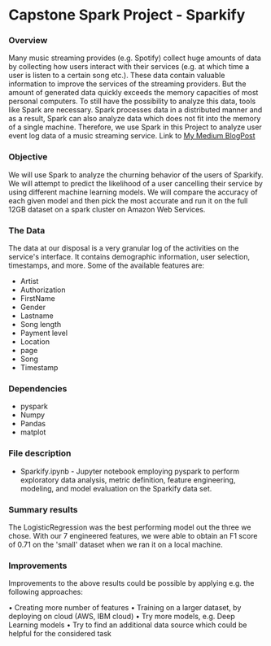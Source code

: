 # Capstone Spark Project - Sparkify

### Overview 

Many music streaming provides (e.g. Spotify) collect huge amounts of data by collecting how users interact with their services (e.g. at which time a user is listen to a certain song etc.). These data contain valuable information to improve the services of the streaming providers. But the amount of generated data quickly exceeds the memory capacities of most personal computers. To still have the possibility to analyze this data, tools like Spark are necessary. Spark processes data in a distributed manner and as a result, Spark can also analyze data which does not fit into the memory of a single machine. Therefore, we use Spark in this Project to analyze user event log data of a music streaming service. 
Link to [My Medium BlogPost](https://medium.com/@shaswat1anand/sparkify-churn-prediction-using-spark-b217d42188cf)

### Objective

We will use Spark to analyze the churning behavior of the users of Sparkify. We will attempt to predict the likelihood of a user cancelling their service by using different machine learning models. We will compare the accuracy of each given model and then pick the most accurate and run it on the full 12GB dataset on a spark cluster on Amazon Web Services.

### The Data

The data at our disposal is a very granular log of the activities on the service's interface. It contains demographic information, user selection, timestamps, and more. Some of the available features are:

* Artist
* Authorization
* FirstName
* Gender
* Lastname
* Song length
* Payment level
* Location
* page
* Song
* Timestamp

### Dependencies

* pyspark
* Numpy
* Pandas
* matplot

### File description

* Sparkify.ipynb - Jupyter notebook employing pyspark to perform exploratory data analysis, metric definition, feature engineering, modeling, and model evaluation on the Sparkify data set.

### Summary results

The LogisticRegression was the best performing model out the three we chose. With our 7 engineered features, we were able to obtain an F1 score of 0.71 on the 'small' dataset when we ran it on a local machine. 

### Improvements
Improvements to the above results could be possible by applying e.g. the following approaches:

•	Creating more number of features
•	Training on a larger dataset, by deploying on cloud (AWS, IBM cloud)
•	Try more models, e.g. Deep Learning models
•	Try to find an additional data source which could be helpful for the considered task
